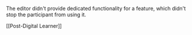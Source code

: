 The editor didn't provide dedicated functionality for a feature, which didn't stop the participant from using it.

[[Post-Digital Learner]]
